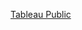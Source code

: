 [Tableau Public](https://public.tableau.com/app/profile/james.makanas/viz/MakanasTXHousingMarketDataStory/TexasHousingMarket)

